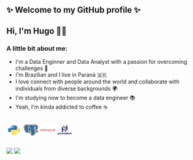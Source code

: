 

## ✨ Welcome to my GitHub profile ✨ 

<div>
 
## Hi, I'm Hugo 🧔‍♂️
  ### A little bit about me:
- I'm a Data Enginner and Data Analyst with a passion for overcoming challenges 🚀
- I'm Brazilian and I live in Paraná 🇧🇷
- I love connect with people around the world and collaborate with individuals from diverse backgrounds 🌍
- I'm studying now to become a data engineer 📚
- Yeah, I'm kinda addicted to coffee ☕

 
 </div>
  
 <div style="display: inline_block"><br>
  <img align="center" alt="Logo-Python" height="30" width="40" src="https://raw.githubusercontent.com/devicons/devicon/master/icons/python/python-original.svg">
  <img align="center" alt="Logo-Postgresql" height="30" width="40" src="https://github.com/devicons/devicon/blob/master/icons/postgresql/postgresql-original.svg"> 
  <img align="center" alt="Logo-Oracle" height="30" width="40" src="https://github.com/devicons/devicon/blob/master/icons/oracle/oracle-original.svg"> 
  <img align="center" alt="Logo-Pandas" height="30" width="40" src="https://github.com/devicons/devicon/blob/master/icons/pandas/pandas-original-wordmark.svg"> 
  


</div>

<br>
  
<div> 
  
  <a href="https://www.linkedin.com/in/huugoleonardo" target="_blank"><img src="https://img.shields.io/badge/-LinkedIn-%230077B5?style=for-the-badge&logo=linkedin&logoColor=white" target="_blank"></a>
  <a href = "mailto:hugoleonardoti@gmail.com"><img src="https://img.shields.io/badge/Gmail-D14836?style=for-the-badge&logo=gmail&logoColor=white" target="_blank"></a>
 
 
</div> 
<div> 

 
 
</div>


